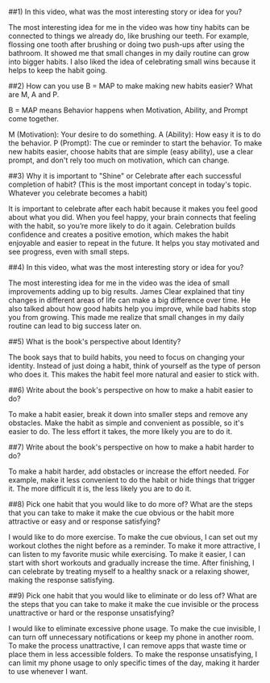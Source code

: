 
##1) In this video, what was the most interesting story or idea for you?

The most interesting idea for me in the video was how tiny habits can be connected to things we already do, like brushing our teeth. For example, flossing one tooth after brushing or doing two push-ups after using the bathroom. It showed me that small changes in my daily routine can grow into bigger habits. I also liked the idea of celebrating small wins because it helps to keep the habit going.

##2) How can you use B = MAP to make making new habits easier? What are M, A and P.

B = MAP means Behavior happens when Motivation, Ability, and Prompt come together.

M (Motivation): Your desire to do something. 
A (Ability): How easy it is to do the behavior. 
P (Prompt): The cue or reminder to start the behavior. 
To make new habits easier, choose habits that are simple (easy ability), use a clear prompt, and don't rely too much on motivation, which can change.

##3) Why it is important to "Shine" or Celebrate after each successful completion of habit? (This is the most important concept in today's topic. Whatever you celebrate becomes a habit)

It is important to celebrate after each habit because it makes you feel good about what you did. When you feel happy, your brain connects that feeling with the habit, so you’re more likely to do it again. Celebration builds confidence and creates a positive emotion, which makes the habit enjoyable and easier to repeat in the future. It helps you stay motivated and see progress, even with small steps.

##4) In this video, what was the most interesting story or idea for you?

The most interesting idea for me in the video was the idea of small improvements adding up to big results. James Clear explained that tiny changes in different areas of life can make a big difference over time. He also talked about how good habits help you improve, while bad habits stop you from growing. This made me realize that small changes in my daily routine can lead to big success later on.

##5) What is the book's perspective about Identity?

The book says that to build habits, you need to focus on changing your identity. Instead of just doing a habit, think of yourself as the type of person who does it. This makes the habit feel more natural and easier to stick with.

##6) Write about the book's perspective on how to make a habit easier to do?

To make a habit easier, break it down into smaller steps and remove any obstacles. Make the habit as simple and convenient as possible, so it's easier to do. The less effort it takes, the more likely you are to do it.

##7) Write about the book's perspective on how to make a habit harder to do?

To make a habit harder, add obstacles or increase the effort needed. For example, make it less convenient to do the habit or hide things that trigger it. The more difficult it is, the less likely you are to do it.

##8) Pick one habit that you would like to do more of? What are the steps that you can take to make it make the cue obvious or the habit more attractive or easy and or response satisfying?

I would like to do more exercise. To make the cue obvious, I can set out my workout clothes the night before as a reminder. To make it more attractive, I can listen to my favorite music while exercising. To make it easier, I can start with short workouts and gradually increase the time. After finishing, I can celebrate by treating myself to a healthy snack or a relaxing shower, making the response satisfying.

##9) Pick one habit that you would like to eliminate or do less of? What are the steps that you can take to make it make the cue invisible or the process unattractive or hard or the response unsatisfying?

I would like to eliminate excessive phone usage. To make the cue invisible, I can turn off unnecessary notifications or keep my phone in another room. To make the process unattractive, I can remove apps that waste time or place them in less accessible folders. To make the response unsatisfying, I can limit my phone usage to only specific times of the day, making it harder to use whenever I want.
